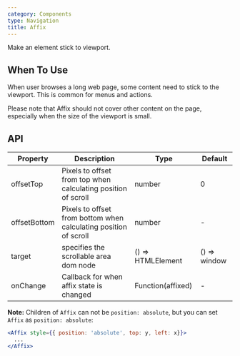 ```yaml
---
category: Components
type: Navigation
title: Affix
---
```


Make an element stick to viewport.

## When To Use

When user browses a long web page, some content need to stick to the viewport. This is common for menus and actions.

Please note that Affix should not cover other content on the page, especially when the size of the viewport is small.

## API

| Property     | Description           | Type     | Default      |
|--------------|-----------------------|----------|--------------|
| offsetTop    | Pixels to offset from top when calculating position of scroll | number | 0 |
| offsetBottom | Pixels to offset from bottom when calculating position of scroll | number | - |
| target | specifies the scrollable area dom node | () => HTMLElement | () => window |
| onChange     | Callback for when affix state is changed | Function(affixed) | - |

**Note:** Children of `Affix` can not be `position: absolute`, but you can set `Affix` as `position: absolute`:

```jsx
<Affix style={{ position: 'absolute', top: y, left: x}}>
  ...
</Affix>
```
